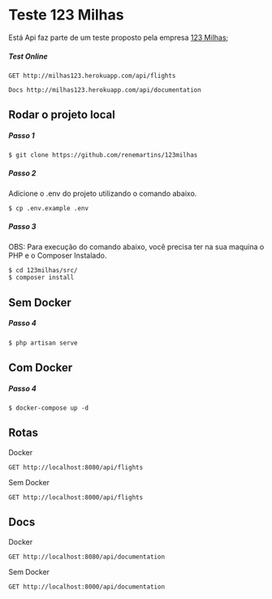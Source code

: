 # Teste 123 Milhas

Está Api faz parte de um teste proposto pela empresa [123 Milhas](https://123milhas.com/);

##### Test Online

```
GET http://milhas123.herokuapp.com/api/flights
```

```
Docs http://milhas123.herokuapp.com/api/documentation
```


## Rodar o projeto local

##### Passo 1

```
$ git clone https://github.com/renemartins/123milhas
```

##### Passo 2

Adicione o .env do projeto utilizando o comando abaixo.

```
$ cp .env.example .env
```

##### Passo 3
OBS: Para execução do comando abaixo, você precisa ter na sua maquina o PHP e o Composer Instalado.

```
$ cd 123milhas/src/
$ composer install
```

## Sem Docker

##### Passo 4
```
$ php artisan serve
```

## Com Docker


##### Passo 4
```
$ docker-compose up -d
```

## Rotas

Docker
```
GET http://localhost:8080/api/flights
```

Sem Docker
```
GET http://localhost:8000/api/flights
```

## Docs

Docker
```
GET http://localhost:8080/api/documentation
```

Sem Docker
```
GET http://localhost:8000/api/documentation
```